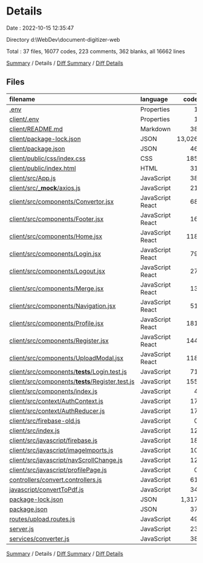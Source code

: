 # Details

Date : 2022-10-15 12:35:47

Directory d:\\WebDev\\document-digitizer-web

Total : 37 files,  16077 codes, 223 comments, 362 blanks, all 16662 lines

[Summary](results.md) / Details / [Diff Summary](diff.md) / [Diff Details](diff-details.md)

## Files
| filename | language | code | comment | blank | total |
| :--- | :--- | ---: | ---: | ---: | ---: |
| [.env](/.env) | Properties | 1 | 0 | 0 | 1 |
| [client/.env](/client/.env) | Properties | 1 | 0 | 0 | 1 |
| [client/README.md](/client/README.md) | Markdown | 38 | 0 | 33 | 71 |
| [client/package-lock.json](/client/package-lock.json) | JSON | 13,026 | 0 | 1 | 13,027 |
| [client/package.json](/client/package.json) | JSON | 46 | 0 | 1 | 47 |
| [client/public/css/index.css](/client/public/css/index.css) | CSS | 185 | 115 | 25 | 325 |
| [client/public/index.html](/client/public/index.html) | HTML | 31 | 0 | 2 | 33 |
| [client/src/App.js](/client/src/App.js) | JavaScript | 38 | 0 | 7 | 45 |
| [client/src/___mock__/axios.js](/client/src/___mock__/axios.js) | JavaScript | 21 | 0 | 2 | 23 |
| [client/src/components/Convertor.jsx](/client/src/components/Convertor.jsx) | JavaScript React | 68 | 3 | 15 | 86 |
| [client/src/components/Footer.jsx](/client/src/components/Footer.jsx) | JavaScript React | 16 | 0 | 2 | 18 |
| [client/src/components/Home.jsx](/client/src/components/Home.jsx) | JavaScript React | 118 | 7 | 28 | 153 |
| [client/src/components/Login.jsx](/client/src/components/Login.jsx) | JavaScript React | 79 | 3 | 12 | 94 |
| [client/src/components/Logout.jsx](/client/src/components/Logout.jsx) | JavaScript React | 27 | 2 | 5 | 34 |
| [client/src/components/Merge.jsx](/client/src/components/Merge.jsx) | JavaScript React | 13 | 0 | 2 | 15 |
| [client/src/components/Navigation.jsx](/client/src/components/Navigation.jsx) | JavaScript React | 51 | 0 | 18 | 69 |
| [client/src/components/Profile.jsx](/client/src/components/Profile.jsx) | JavaScript React | 181 | 25 | 29 | 235 |
| [client/src/components/Register.jsx](/client/src/components/Register.jsx) | JavaScript React | 144 | 4 | 25 | 173 |
| [client/src/components/UploadModal.jsx](/client/src/components/UploadModal.jsx) | JavaScript React | 118 | 7 | 16 | 141 |
| [client/src/components/__tests__/Login.test.js](/client/src/components/__tests__/Login.test.js) | JavaScript | 71 | 27 | 26 | 124 |
| [client/src/components/__tests__/Register.test.js](/client/src/components/__tests__/Register.test.js) | JavaScript | 155 | 0 | 52 | 207 |
| [client/src/components/index.js](/client/src/components/index.js) | JavaScript | 4 | 0 | 0 | 4 |
| [client/src/context/AuthContext.js](/client/src/context/AuthContext.js) | JavaScript | 17 | 0 | 5 | 22 |
| [client/src/context/AuthReducer.js](/client/src/context/AuthReducer.js) | JavaScript | 17 | 0 | 1 | 18 |
| [client/src/firebase-old.js](/client/src/firebase-old.js) | JavaScript | 0 | 14 | 3 | 17 |
| [client/src/index.js](/client/src/index.js) | JavaScript | 12 | 0 | 2 | 14 |
| [client/src/javascript/firebase.js](/client/src/javascript/firebase.js) | JavaScript | 18 | 4 | 3 | 25 |
| [client/src/javascript/imageImports.js](/client/src/javascript/imageImports.js) | JavaScript | 10 | 0 | 1 | 11 |
| [client/src/javascript/navScrollChange.js](/client/src/javascript/navScrollChange.js) | JavaScript | 12 | 0 | 1 | 13 |
| [client/src/javascript/profilePage.js](/client/src/javascript/profilePage.js) | JavaScript | 0 | 2 | 0 | 2 |
| [controllers/convert.controllers.js](/controllers/convert.controllers.js) | JavaScript | 61 | 2 | 13 | 76 |
| [javascript/convertToPdf.js](/javascript/convertToPdf.js) | JavaScript | 34 | 0 | 5 | 39 |
| [package-lock.json](/package-lock.json) | JSON | 1,317 | 0 | 1 | 1,318 |
| [package.json](/package.json) | JSON | 37 | 0 | 1 | 38 |
| [routes/upload.routes.js](/routes/upload.routes.js) | JavaScript | 49 | 6 | 13 | 68 |
| [server.js](/server.js) | JavaScript | 23 | 0 | 5 | 28 |
| [services/converter.js](/services/converter.js) | JavaScript | 38 | 2 | 7 | 47 |

[Summary](results.md) / Details / [Diff Summary](diff.md) / [Diff Details](diff-details.md)